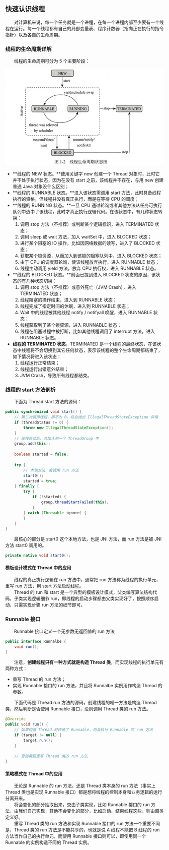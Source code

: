 
## 快速认识线程
　　对计算机来说，每一个任务就是一个进程，在每一个进程内部至少要有一个线程在运行。每一个线程都有自己的局部变量表、程序计数器（指向正在执行的指令指针）以及各自的生命周期。
  
### 线程的生命周期详解
　　线程的生命周期可分为 5 个主要阶段：
  
![Aaron Swartz](https://raw.githubusercontent.com/martin-1992/java_concurrency_programming/master/chapter_1/chapter_1_p1.png)
  
- **线程的 NEW 状态。**使用关键字 new 创建一个 Thread 对象时，此时它并不处于执行状态，因为在没有 start 之前，该线程并不存在，与用 new 创建普通 Java 对象没什么区别；
- **线程的 RUNNABLE 状态。**进入该状态需调用 start 方法，此时具备线程执行的资格，但线程并没有真正执行，而是在等待 CPU 的调度；
- **线程的 RUNNING 状态。**一旦 CPU 通过轮询或者其他方法从任务可执行队列中选中了该线程，此时才真正执行逻辑代码。在该状态中，有几种状态转换：
    1. 调用 stop 方法（不推荐）或判断某个逻辑标识，进入 TERMINATED 状态；
    2. 调用 sleep 或 wait 方法，加入 waitSet 中，进入 BLOCKED 状态；
    3. 进行某个阻塞的 IO 操作，比如因网络数据的读写，进入了 BLOCKED 状态；
    4. 获取某个锁资源，从而加入到该锁的阻塞队列中，进入 BLOCKED 状态；
    5. 由于 CPU 的调度器轮询，使该线程放弃执行，进入 RUNNABLE 状态；
    6. 线程主动调用 yield 方法，放弃 CPU 执行权，进入 RUNNABLE 状态。
- **线程的 BLOCKED 状态。**前面已提到进入 BLOCKED 状态的原因，该状态的有几种状态切换：
    1. 调用 stop 方法（不推荐）或意外死亡（JVM Crash），进入 TERMINATED 状态；
    2. 线程阻塞的操作结束，进入到 RUNNABLE 状态；
    3. 线程完成了指定时间的休眠，进入到 RUNNABLE 状态；
    4. Wait 中的线程被其他线程 notify / notifyall 唤醒，进入 RUNNABLE 状态；
    5. 线程获取到了某个锁资源，进入 RUNNABLE 状态；
    6. 线程在阻塞过程中被打断，比如其他线程调用了 interrupt 方法，进入 RUNNABLE 状态。
- **线程的 TERMINATED 状态**。TERMINATED 是一个线程的最终状态，在该状态中线程将不会切换到其它任何状态，表示该线程的整个生命周期都结束了，如下情况将进入该状态：
    1. 线程运行正常结束；
    2. 线程运行出错意外结束；
    3. JVM Crash，导致所有线程都结束。

### 线程的 start 方法剖析
　　下面为 Thread start 方法的源码：
  
  
```java
public synchronized void start() {
    // 第二次调用线程，即不为 0，将会抛出 IllegalThreadStateException 异常
    if (threadStatus != 0) {
        throw new IllegalThreadStateException();
    }
    // 线程启动后，会加入到一个 ThreadGroup 中
    group.add(this);
    
    boolean started = false;
    
    try {
        // 本地方法，会调用 run 方法
        start0();
        started = true;
    } finally {
        try {
            if (!started) {
                group.threadStartFailed(this);
            }
        } catch (Throwable ignore) {
        }
    }
}
```

　　最核心的部分是 start0 这个本地方法，也是 JNI 方法，而 run 方法是被 JNI 方法 start0 调用的。
  
```java
private native void start0();
```

#### 模板设计模式在 Thread 中的应用
　　线程的真正执行逻辑在 run 方法中，通常把 run 方法称为线程的执行单元，重写 run 方法，用 start 方法启动线程。<br />
　　Thread 的 run 和 start 是一个典型的模板设计模式，父类编写算法结构代码，子类实现逻辑细节 run，即线程的启动步骤都由父类实现好了，按照顺序启动，只需实现步骤 run 方法的细节即可。

### Runnable 接口
　　Runnable 接口定义一个无参数无返回值的 run 方法
  
```java
public interface Runnalbe {
    void run();
}
```

　　注意，**创建线程只有一种方式就是构造 Thread 类**，而实现线程的执行单元有两种方式：
  
- 重写 Thread 的 run 方法；
- 实现 Runnable 接口的 run 方法，并且将 Runnalbe 实例用作构造 Thread 的参数。

　　下面代码是 Thread run 方法的源码，创建线程的唯一方法是构造 Thread 类，然后判断是否使用 Runnable 接口，没则调用 Thread 类的 run 方法。

```java
@Override
public void run() {
    // 如果构造 Thread 时传递了 Runnable，则会执行 Runnable 的 run 方法
    if (target != null) {
        target.run();
    }
    
    // 否则需要重写 Thread 类的 run 方法
}
```

#### 策略模式在 Thread 中的应用
　　无论是 Runnable 的 run 方法，还是 Thread 类本身的 run 方法（事实上 Thread 类也是实现 Runnable 接口）都是想将线程的控制本身和业务逻辑的运行分离开来。<br />
　　将会变化的部分抽取出来，交由子类实现，比如 Runnable 接口的 run 方法，由我们自己实现，其他不会变化的部分，比如启动、结束线程这些，则由超类定义好。<br />
　　重写 Thread 类的 run 方法和实现 Runnable 接口的 run 方法一个重要不同是，Thread 类的 run 方法是不能共享的，也就是说 A 线程不能把 B 线程的 run 方法当作自己的执行单元，而使用 Runnable 接口则可以，即使用同一个 Runnable 的实例构造不同的 Thread 实例。
